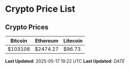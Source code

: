# Crypto Price List

## Crypto Prices
| Bitcoin | Ethereum | Litecoin |
| ------- | -------- | -------- |
| $103108 | $2474.27 | $96.73 |
**Last Updated:** 2025-05-17 19:22 UTC
**Last Updated:** $DATE$
